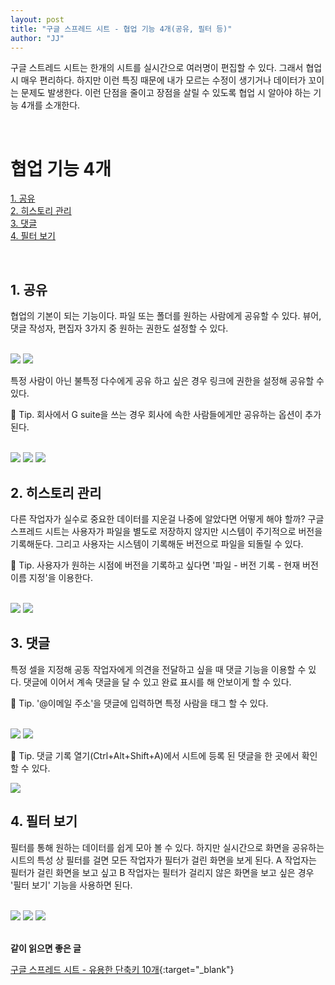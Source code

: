 ```yaml
---
layout: post
title: "구글 스프레드 시트 - 협업 기능 4개(공유, 필터 등)"
author: "JJ"
---
```


구글 스트레드 시트는 한개의 시트를 실시간으로 여러명이 편집할 수 있다. 그래서 협업 시 매우 편리하다. 하지만 이런 특징 때문에 내가 모르는 수정이 생기거나 데이터가 꼬이는 문제도 발생한다. 이런 단점을 줄이고 장점을 살릴 수 있도록 협업 시 알아야 하는 기능 4개를 소개한다.

<br/>

# 협업 기능 4개

[1. 공유](#first)  
[2. 히스토리 관리](#second)  
[3. 댓글](#third)  
[4. 필터 보기](#fourth)

<br/>

## <a name="first"></a>1. 공유

협업의 기본이 되는 기능이다. 파일 또는 폴더를 원하는 사람에게 공유할 수 있다. 뷰어, 댓글 작성자, 편집자 3가지 중 원하는 권한도 설정할 수 있다.

<br/>

<img src="https://i.imgur.com/Odun5kJ.png" style="max-height: 400px; width:auto;">
<img src="https://i.imgur.com/FFbyL1U.png" style="max-height: 400px; width:auto;">

특정 사람이 아닌 불특정 다수에게 공유 하고 싶은 경우 링크에 권한을 설정해 공유할 수 있다.

:gift: Tip. 회사에서 G suite을 쓰는 경우 회사에 속한 사람들에게만 공유하는 옵션이 추가 된다.

<br/>

<img src="https://i.imgur.com/3ME8qPF.png" style="max-height: 400px; width:auto;">
<img src="https://i.imgur.com/sScZtmR.png" style="max-height: 400px; width:auto;">
<img src="https://i.imgur.com/I1KgJap.png" style="max-height: 400px; width:auto;">

<br/>

## <a name="second"></a>2. 히스토리 관리

다른 작업자가 실수로 중요한 데이터를 지운걸 나중에 알았다면 어떻게 해야 할까? 구글 스프레드 시트는 사용자가 파일을 별도로 저장하지 않지만 시스템이 주기적으로 버전을 기록해둔다. 그리고 사용자는 시스템이 기록해둔 버전으로 파일을 되돌릴 수 있다.

:gift: Tip. 사용자가 원하는 시점에 버전을 기록하고 싶다면 '파일 - 버전 기록 - 현재 버전 이름 지정'을 이용한다.

<br/>

<img src="https://i.imgur.com/RMHynrC.png" style="max-height: 500px; width:auto;">
<img src="https://i.imgur.com/ie65Thb.png" style="max-height: 500px; width:auto;">

<br/>

## <a name="third"></a>3. 댓글

특정 셀을 지정해 공동 작업자에게 의견을 전달하고 싶을 때 댓글 기능을 이용할 수 있다. 댓글에 이어서 계속 댓글을 달 수 있고 완료 표시를 해 안보이게 할 수 있다.

:gift: Tip. '@이메일 주소'을 댓글에 입력하면 특정 사람을 태그 할 수 있다.

<br/>

<img src="https://i.imgur.com/72VM1JR.png" style="max-height: 500px; width:auto;">
<img src="https://i.imgur.com/XlWoA39.png" style="max-height: 400px; width:auto;">

:gift: Tip. 댓글 기록 열기(Ctrl+Alt+Shift+A)에서 시트에 등록 된 댓글을 한 곳에서 확인 할 수 있다.

<img src="https://i.imgur.com/6X4F1U9.png" style="max-height: 400px; width:auto;">

<br/>

## <a name="fourth"></a>4. 필터 보기

필터를 통해 원하는 데이터를 쉽게 모아 볼 수 있다. 하지만 실시간으로 화면을 공유하는 시트의 특성 상 필터를 걸면 모든 작업자가 필터가 걸린 화면을 보게 된다. A 작업자는 필터가 걸린 화면을 보고 싶고 B 작업자는 필터가 걸리지 않은 화면을 보고 싶은 경우 '필터 보기' 기능을 사용하면 된다.

<br/>

<img src="https://i.imgur.com/53Lomw8.png" style="max-height: 400px; width:auto;">
<img src="https://i.imgur.com/3ZJZwkq.png" style="max-height: 400px; width:auto;">
<img src="https://i.imgur.com/U8hgaT4.png" style="max-height: 400px; width:auto;">

<br/>
<br/>

**같이 읽으면 좋은 글**

[구글 스프레드 시트 - 유용한 단축키 10개](https://jeongje.github.io/2020-06-20/googlesheet-shortcut){:target="_blank"}
